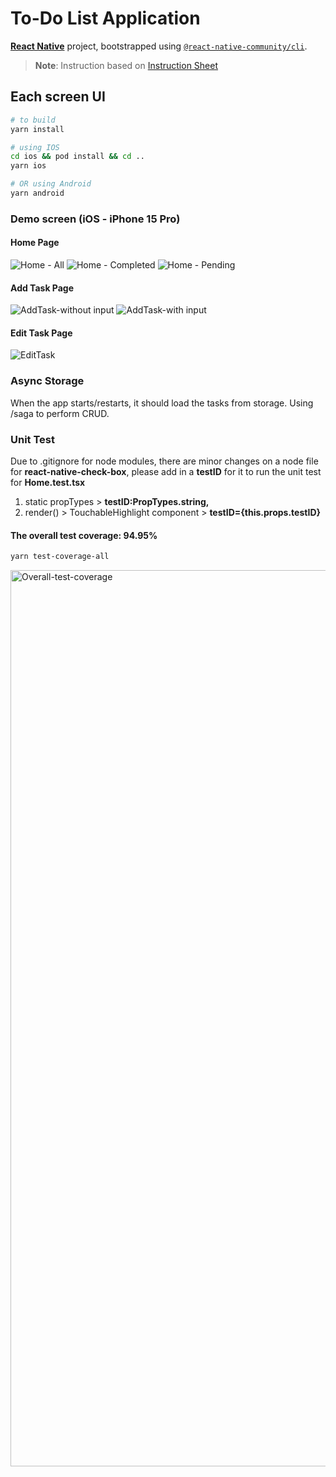 # To-Do List Application 
[**React Native**](https://reactnative.dev) project, bootstrapped using [`@react-native-community/cli`](https://github.com/react-native-community/cli).

> **Note**: Instruction based on [Instruction Sheet](https://offices.notion.site/React-Native-POC-1cc17f74ce6e4e11a6d1d4c0f2566d59)

## Each screen UI

```bash
# to build
yarn install

# using IOS
cd ios && pod install && cd ..
yarn ios

# OR using Android
yarn android
```

### Demo screen (iOS - iPhone 15 Pro)

#### Home Page
![Home - All](https://github.com/user-attachments/assets/233d2f67-d931-44c8-bb98-ea7daf8fe686)
![Home - Completed](https://github.com/user-attachments/assets/dd5984a4-34e2-4e1f-b430-d74e81de7144)
![Home - Pending](https://github.com/user-attachments/assets/195a3b53-1446-4624-abfb-5e7d299a8b5f)

#### Add Task Page
![AddTask-without input](https://github.com/user-attachments/assets/98f12d02-2a22-4041-a7a9-04c9c6f9b4b2)
![AddTask-with input](https://github.com/user-attachments/assets/e5633206-685e-48d4-a67e-3a42f3dd7134)

#### Edit Task Page
![EditTask](https://github.com/user-attachments/assets/a6804b6a-eefe-4c41-b6bf-0275c76074e0)

### Async Storage

When the app starts/restarts, it should load the tasks from storage. 
Using /saga to perform CRUD.

### Unit Test

Due to .gitignore for node modules, there are minor changes on a node file for **react-native-check-box**, please add in a **testID** for it to run the unit test for **Home.test.tsx**

1. static propTypes > **testID:PropTypes.string,**
2. render() > TouchableHighlight component > **testID={this.props.testID}**

#### The overall test coverage: 94.95%

```bash
yarn test-coverage-all
```
<img width="1434" alt="Overall-test-coverage" src="https://github.com/user-attachments/assets/6ec9090d-6c61-455f-a4d4-5bb5a5b6f2cd">
